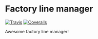 # Factory line manager
[![Travis][build-badge]][build]
[![Coveralls][coveralls-badge]][coveralls]

Awesome factory line manager!

[build-badge]: https://img.shields.io/travis/Hunterina/citest2/master.png?style=flat-square
[build]: https://travis-ci.org/Hunterina/citest2

[coveralls-badge]: https://img.shields.io/coveralls/Hunterina/citest2/master.png?style=flat-square
[coveralls]: https://coveralls.io/github/Hunterina/citest2